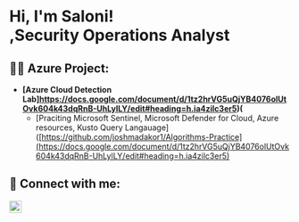 <h1>Hi, I'm Saloni! <br/><a href="https://github.com/saloni416"></a>,Security Operations Analyst<a href="https://www.linkedin.com/in/saloni416/"></a></h1>

<h2> 👩‍💻 Azure Project:</h2>

- <b> [Azure Cloud Detection Lab]https://docs.google.com/document/d/1tz2hrVG5uQjYB4076olUtOvk604k43dqRnB-UhLylLY/edit#heading=h.ia4zilc3er5)(</b>
  - [Praciting Microsoft Sentinel, Microsoft Defender for Cloud, Azure resources, Kusto Query Langauage]([https://github.com/joshmadakor1/Algorithms-Practice](https://docs.google.com/document/d/1tz2hrVG5uQjYB4076olUtOvk604k43dqRnB-UhLylLY/edit#heading=h.ia4zilc3er5)

<h2> 🤳 Connect with me:</h2>

[<img align="left" alt="Saloni Jain | LinkedIn" width="22px" src="https://cdn.jsdelivr.net/npm/simple-icons@v3/icons/linkedin.svg" />][linkedin]

[linkedin]: https://www.linkedin.com/in/saloni416/
